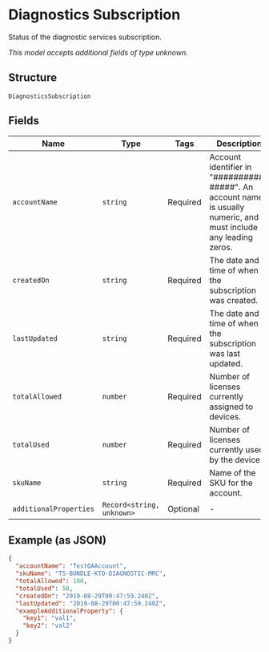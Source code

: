 
# Diagnostics Subscription

Status of the diagnostic services subscription.

*This model accepts additional fields of type unknown.*

## Structure

`DiagnosticsSubscription`

## Fields

| Name | Type | Tags | Description |
|  --- | --- | --- | --- |
| `accountName` | `string` | Required | Account identifier in "##########-#####". An account name is usually numeric, and must include any leading zeros. |
| `createdOn` | `string` | Required | The date and time of when the subscription was created. |
| `lastUpdated` | `string` | Required | The date and time of when the subscription was last updated. |
| `totalAllowed` | `number` | Required | Number of licenses currently assigned to devices. |
| `totalUsed` | `number` | Required | Number of licenses currently used by the devices. |
| `skuName` | `string` | Required | Name of the SKU for the account. |
| `additionalProperties` | `Record<string, unknown>` | Optional | - |

## Example (as JSON)

```json
{
  "accountName": "TestQAAccount",
  "skuName": "TS-BUNDLE-KTO-DIAGNOSTIC-MRC",
  "totalAllowed": 100,
  "totalUsed": 50,
  "createdOn": "2019-08-29T00:47:59.240Z",
  "lastUpdated": "2019-08-29T00:47:59.240Z",
  "exampleAdditionalProperty": {
    "key1": "val1",
    "key2": "val2"
  }
}
```

